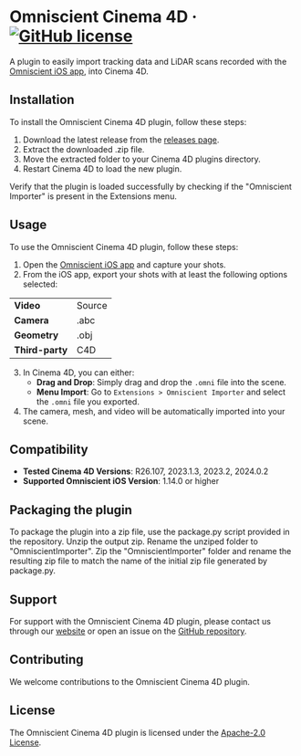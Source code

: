 # Omniscient Cinema 4D &middot; [![GitHub license](https://img.shields.io/badge/license-Apache%202.0-blue.svg)](LICENSE)

A plugin to easily import tracking data and LiDAR scans recorded with the [Omniscient iOS app](https://omniscient-app.com/), into Cinema 4D.

## Installation

To install the Omniscient Cinema 4D plugin, follow these steps:

1. Download the latest release from the [releases page](https://github.com/Stellaxis/omniscient-cinema4D/releases).
2. Extract the downloaded .zip file.
3. Move the extracted folder to your Cinema 4D plugins directory.
4. Restart Cinema 4D to load the new plugin.

Verify that the plugin is loaded successfully by checking if the "Omniscient Importer" is present in the Extensions menu.

## Usage

To use the Omniscient Cinema 4D plugin, follow these steps:

1. Open the [Omniscient iOS app](https://omniscient-app.com/) and capture your shots.
2. From the iOS app, export your shots with at least the following options selected:

<table>
  <tr>
    <td><strong>Video</strong></td>
    <td>Source</td>
  </tr>
  <tr>
    <td><strong>Camera</strong></td>
    <td>.abc</td>
  </tr>
  <tr>
    <td><strong>Geometry</strong></td>
    <td>.obj</td>
  </tr>
  <tr>
    <td><strong>Third-party</strong></td>
    <td>C4D</td>
  </tr>
</table>

3. In Cinema 4D, you can either:
   - **Drag and Drop**: Simply drag and drop the `.omni` file into the scene.
   - **Menu Import**: Go to `Extensions > Omniscient Importer` and select the `.omni` file you exported.
4. The camera, mesh, and video will be automatically imported into your scene.

## Compatibility

- **Tested Cinema 4D Versions**: R26.107, 2023.1.3, 2023.2, 2024.0.2
- **Supported Omniscient iOS Version**: 1.14.0 or higher

## Packaging the plugin

To package the plugin into a zip file, use the package.py script provided in the repository. Unzip the output zip. Rename the unziped folder to "OmniscientImporter". Zip the "OmniscientImporter" folder and rename the resulting zip file to match the name of the initial zip file generated by package.py.

## Support

For support with the Omniscient Cinema 4D plugin, please contact us through our [website](https://omniscient-app.com/) or open an issue on the [GitHub repository](https://github.com/Stellaxis/omniscient-cinema4d/issues).

## Contributing

We welcome contributions to the Omniscient Cinema 4D plugin.

## License

The Omniscient Cinema 4D plugin is licensed under the [Apache-2.0 License](LICENSE).
